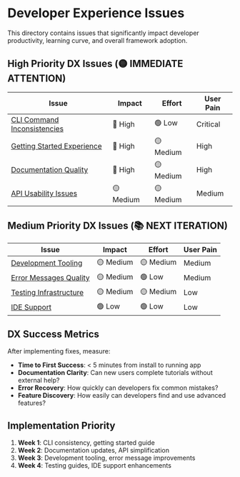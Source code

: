 # Developer Experience Issues

This directory contains issues that significantly impact developer productivity, learning curve, and overall framework adoption.

## High Priority DX Issues (🟡 IMMEDIATE ATTENTION)

| Issue | Impact | Effort | User Pain |
|-------|--------|--------|-----------|
| [CLI Command Inconsistencies](./01-cli-command-inconsistencies.md) | 🔴 High | 🟢 Low | Critical |
| [Getting Started Experience](./02-getting-started-experience.md) | 🔴 High | 🟡 Medium | High |
| [Documentation Quality](./03-documentation-quality.md) | 🔴 High | 🟡 Medium | High |
| [API Usability Issues](./04-api-usability-issues.md) | 🟡 Medium | 🟡 Medium | Medium |

## Medium Priority DX Issues (📚 NEXT ITERATION)

| Issue | Impact | Effort | User Pain |
|-------|--------|--------|-----------|
| [Development Tooling](./05-development-tooling.md) | 🟡 Medium | 🟡 Medium | Medium |
| [Error Messages Quality](./06-error-messages-quality.md) | 🟡 Medium | 🟢 Low | Medium |
| [Testing Infrastructure](./07-testing-infrastructure.md) | 🟡 Medium | 🟡 Medium | Low |
| [IDE Support](./08-ide-support.md) | 🟢 Low | 🟢 Low | Low |

## DX Success Metrics

After implementing fixes, measure:
- **Time to First Success**: < 5 minutes from install to running app
- **Documentation Clarity**: Can new users complete tutorials without external help?
- **Error Recovery**: How quickly can developers fix common mistakes?
- **Feature Discovery**: How easily can developers find and use advanced features?

## Implementation Priority

1. **Week 1**: CLI consistency, getting started guide
2. **Week 2**: Documentation updates, API simplification  
3. **Week 3**: Development tooling, error message improvements
4. **Week 4**: Testing guides, IDE support enhancements